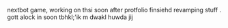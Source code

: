 nextbot game, working on thsi soon after protfolio finsiehd revamping stuff
.
gott alock in soon tbhkl;'ik
m
dwakl
huwda
jij
